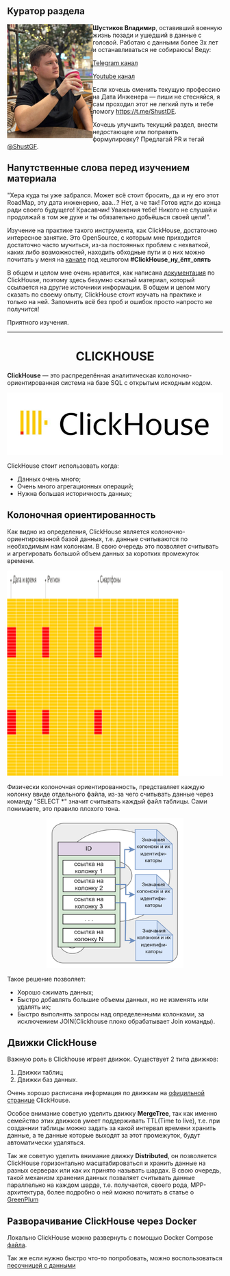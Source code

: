 ## Куратор раздела

<img align="left" width="200" src="../png/shust.jpg" />

**Шустиков Владимир**, оставивший военную жизнь позади и ушедший в данные с головой. Работаю с данными более 3х лет и останавливаться не собираюсь! Веду:

   [Telegram канал](https://t.me/Shust_DE)
   
   [Youtube канал](https://www.youtube.com/@shust_de)

Если хочешь сменить текущую профессию на Дата Инженера — пиши не стесняйся, я сам проходил этот не легкий путь и тебе помогу https://t.me/ShustDE.

Хочешь улучшить текущий раздел, внести недостающее или поправить формулировку? Предлагай PR и тегай [@ShustGF](https://github.com/ShustGF).

## Напутственные слова перед изучением материала

"Хера куда ты уже забрался. Может всё стоит бросить, да и ну его этот RoadMap, эту дата инженерию, ааа...? Нет, а че так! Готов идти до конца ради своего будущего! Красавчик! Уважения тебе! Никого не слушай и продолжай в том же духе и ты обязательно добьёшься своей цели!".

Изучение на практике такого инструмента, как ClickHouse, достаточно интересное занятие. Это OpenSource, с которым мне приходится достаточно часто мучиться, из-за постоянных проблем с нехваткой, каких либо возможностей, находить обходные пути и о них можно почитать у меня на [канале](https://t.me/Shust_DE) под хештогом **#ClickHouse_ну_ёпт_опять**

В общем и целом мне очень нравится,  как написана [документация](https://clickhouse.com/docs/ru) по ClickHouse, поэтому здесь безумно сжатый материал, который ссылается на другие источники информации. В общем и целом могу сказать по своему опыту, ClickHouse стоит изучать на практике и только на ней. Запомнить всё без проб и ошибок просто напросто не получится!

Приятного изучения.

-----------------
<h1 style="text-align: center;">CLICKHOUSE</h1>

**ClickHouse** — это распределённая аналитическая колоночно-ориентированная система на базе SQL с открытым исходным кодом. 

<p align="center">
    <img src="./../png/ch_logo.jpg" alt="clikhouse"/>
</p>

ClickHouse стоит использовать когда:

* Данных очень много;
* Очень много агрегационных операций;
* Нужна большая историчность данных;

## Колоночная ориентированность

Как видно из определения, ClickHouse является колоночно-ориентированной базой данных, т.е. данные считываются по необходимым нам колонкам. В свою очередь это позволяет считывать и агрегировать большой объем данных за коротких промежуток времени.

<p align="center">
    <img src="./../png/ch_column_oriented.gif" alt="ch_column_oriented" width="640" height="480"/>
</p>

Физически колоночная ориентированность, представляет каждую колонку ввиде отдельного файла, из-за чего считывать данные через команду "SELECT *" значит считывать каждый файл таблицы. Сами понимаете, это правило плохого тона.

<p align="center">
    <img src="./../png/gp_ao_colum_orientir.png" alt="Колоночная ориентация" width="320" height="350"/>
</p>

Такое решение позволяет:

* Хорошо сжимать данных;
* Быстро добавлять большие объемы данных, но не изменять или удалять их;
* Быстро выполнять запросы над определенными колонками, за исключением JOIN(Clickhouse плохо обрабатывает Join команды).
  
## Движки ClickHouse

Важную роль в Clickhouse играет движок. Существует 2 типа движков:

1) Движки таблиц
2) Движки баз данных.

Очень хорошо расписана информация по движкам на [официльной странице](https://clickhouse.com/docs/ru/engines/table-engines) ClickHouse.

Особое внимание советую уделить движку **MergeTree**, так как именно семейство этих движков умеет поддерживать TTL(Time to live), т.е. при созданнии таблицы можно задать за какой интервал времени хранить данные, а те данные которые выходят за этот промежуток, будут автоматически удаляться.

Так же советую уделить внимание движку **Distributed**, он позволяется ClickHouse горизонтально масштабироваться и хранить данные на разных серверах или как их принято называть шардах. В свою очередь, такой механизм хранения данных позваляет считывать данные параллельно на каждом шарде, т.е. получается, своего рода, MPP-архитектура, более подробно о ней можно почитать в статье о [GreenPlum](https://github.com/halltape/HalltapeRoadmapDE/blob/main/GREENPLUM/README.md)

## Разворачивание ClickHouse через Docker

Локально ClickHouse можно развернуть с помощью Docker Compose [файла](./../CLICKHOUSE/Dop_mat/docker-compose.yaml). 

Так же если нужно быстро что-то попробовать, можно воспользоваться [песочницей с данными](https://sql.clickhouse.com/?query_id=ASSNFTKPUROV9QRCS5FATTT&chart=eyJ0eXBlIjoibGluZSIsImNvbmZpZyI6eyJ4YXhpcyI6InllYXIiLCJ5YXhpcyI6Ijk5dGhfYXZnX3RlbXAiLCJzZXJpZXMiOiJjb3VudHJ5IiwidGl0bGUiOiJUZW1wZXJhdHVyZSBieSBjb3VudHJ5IGFuZCB5ZWFyIn19&)


